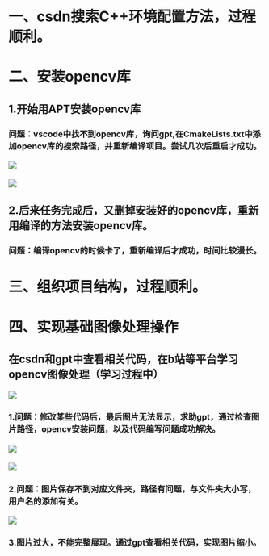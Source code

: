 # 一、csdn搜索C++环境配置方法，过程顺利。
# 二、安装opencv库
## 1.开始用APT安装opencv库
### 问题：vscode中找不到opencv库，询问gpt,在CmakeLists.txt中添加opencv库的搜索路径，并重新编译项目。尝试几次后重启才成功。
#### ![](./picturea/3.png)
#### ![](picturea/7.png)
## 2.后来任务完成后，又删掉安装好的opencv库，重新用编译的方法安装opencv库。
### 问题：编译opencv的时候卡了，重新编译后才成功，时间比较漫长。
# 三、组织项目结构，过程顺利。
# 四、实现基础图像处理操作
## 在csdn和gpt中查看相关代码，在b站等平台学习opencv图像处理（学习过程中）
#### ![](picturea/13.png)
### 1.问题：修改某些代码后，最后图片无法显示，求助gpt，通过检查图片路径，opencv安装问题，以及代码编写问题成功解决。
#### ![](picturea/14.png)
#### ![](picturea/5.png)
### 2.问题：图片保存不到对应文件夹，路径有问题，与文件夹大小写，用户名的添加有关。
#### ![](picturea/10.png)
### 3.图片过大，不能完整展现。通过gpt查看相关代码，实现图片缩小。

